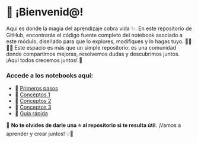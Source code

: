 # 🚀 ¡Bienvenid@!

Aquí es donde la magia del aprendizaje cobra vida ✨. En este repositorio de GitHub, encontrarás el código fuente completo del notebook asociado a este módulo, diseñado para que lo explores, modifiques y lo hagas tuyo. 👨‍💻👩‍💻 Este espacio es más que un simple repositorio: es una comunidad donde compartimos mejoras, resolvemos dudas y descubrimos juntos. ¡Aquí todos crecemos juntos! 🌱

### Accede a los notebooks aquí:

- 🔗 [Primeros pasos](https://colab.research.google.com/drive/1N814avySj1W-XvD9cqiaj3qn9STI4M3N?usp=sharing)
- 🔗 [Conceptos 1](https://www.blogger.com/u/1/blog/page/edit/8657873398036118919/1236084761029559950#)
- 🔗 [Conceptos 2](https://colab.research.google.com/drive/1xhx923Z1-HXVYiGe1uhWmbi2LUDyD-Wo?usp=sharing)
- 🔗 [Conceptos 3](https://www.blogger.com/u/1/blog/page/edit/8657873398036118919/1236084761029559950#)
- 🔗 [Guía rápida](https://www.blogger.com/u/1/blog/page/edit/8657873398036118919/1236084761029559950#)

🌟 **No te olvides de darle una ⭐ al repositorio si te resulta útil**. ¡Vamos a aprender y crear juntos! 💡🤝

